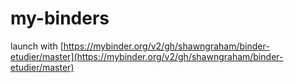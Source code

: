 # my-binders

launch with [https://mybinder.org/v2/gh/shawngraham/binder-etudier/master](https://mybinder.org/v2/gh/shawngraham/binder-etudier/master)
